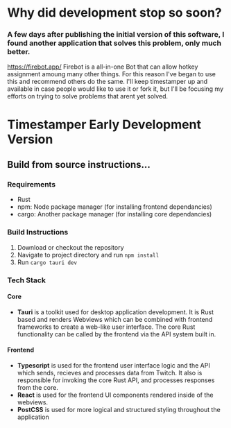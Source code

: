 # Why did development stop so soon?
### A few days after publishing the initial version of this software, I found another application that solves this problem, only much better.
https://firebot.app/ 
Firebot is a all-in-one Bot that can allow hotkey assignment amoung many other things. For this reason I've began to use this and recommend others do the same.
I'll keep timestamper up and available in case people would like to use it or fork it, but I'll be focusing my efforts on trying to solve problems that arent yet solved.

# Timestamper Early Development Version

## Build from source instructions...

### Requirements
- Rust
- npm: Node package manager (for installing frontend dependancies)
- cargo: Another package manager (for installing core dependancies)

### Build Instructions
1. Download or checkout the repository
2. Navigate to project directory and run `npm install`
3. Run `cargo tauri dev`


### Tech Stack
#### Core
- **Tauri** is a toolkit used for desktop application development. It is Rust based and renders Webviews which can be combined with frontend frameworks to create a web-like user interface. The core Rust functionality can be called by the frontend via the API system built in.

#### Frontend
- **Typescript** is used for the frontend user interface logic and the API which sends, recieves and processes data from Twitch. It also is responsible for invoking the core Rust API, and processes responses from the core. 
- **React** is used for the frontend UI components rendered inside of the webviews.
- **PostCSS** is used for more logical and structured styling throughout the application


